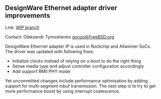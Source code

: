 ## DesignWare Ethernet adapter driver improvements ##

Link:    [WIP branch](https://github.com/gonzoua/freebsd/tree/rk_eth)

Contact: Oleksandr Tymoshenko <gonzo@FreeBSD.org>  

DesignWare Ethernet adapter IP is used in Rockchip and Allwinner SoCs.
The driver was updated with following fixes:
 
  * Initialize clocks instead of relying on u-boot to do the right thing
  * Sense media type and adjust controller configuration accordingly
  * Add support RMII PHY mode

Yet uncommitted changes include performance optimisation by adding
support for multi-segment mbuf transmission. The next step is to
try to get more performance boost by using interrupt coalescence.
